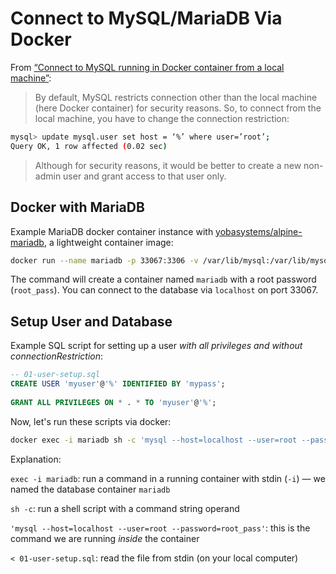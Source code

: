 # Connect to MySQL/MariaDB Via Docker

From [“Connect to MySQL running in Docker container from a local machine”](https://towardsdatascience.com/connect-to-mysql-running-in-docker-container-from-a-local-machine-6d996c574e55):

> By default, MySQL restricts connection other than the local machine (here Docker container) for security reasons. So, to connect from the local machine, you have to change the connection restriction:

```bash
mysql> update mysql.user set host = ‘%’ where user=’root’;
Query OK, 1 row affected (0.02 sec)
```

>Although for security reasons, it would be better to create a new non-admin user and grant access to that user only.


## Docker with MariaDB

Example MariaDB docker container instance with [yobasystems/alpine-mariadb][alpinemariadb], a lightweight container image:

```bash
docker run --name mariadb -p 33067:3306 -v /var/lib/mysql:/var/lib/mysql -e MYSQL_ROOT_PASSWORD=root_pass -d yobasystems/alpine-mariadb
```

The command will create a container named `mariadb` with a root password (`root_pass`). You can connect to the database via `localhost` on port 33067.

## Setup User and Database

Example SQL script for setting up a user _with all privileges and without connectionRestriction_:

```sql
-- 01-user-setup.sql
CREATE USER 'myuser'@'%' IDENTIFIED BY 'mypass';
 
GRANT ALL PRIVILEGES ON * . * TO 'myuser'@'%';
```

Now, let's run these scripts via docker:

```bash
docker exec -i mariadb sh -c 'mysql --host=localhost --user=root --password=root_pass' < 01-user-setup.sql
```

Explanation:

`exec -i mariadb`: run a command in a running container with stdin (`-i`) — we named the database container `mariadb`

`sh -c`: run a shell script with a command string operand

`'mysql --host=localhost --user=root --password=root_pass'`: this is the command we are running _inside_ the container

`< 01-user-setup.sql`: read the file from stdin (on your local computer)

[alpinemariadb]: https://hub.docker.com/r/yobasystems/alpine-mariadb/
